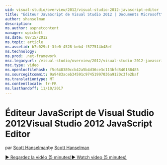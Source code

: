 ```yaml
---
uid: visual-studio/overview/2012/visual-studio-2012-javascript-editor
title: "Éditeur JavaScript de Visual Studio 2012 | Documents Microsoft"
author: shanselman
description: 
ms.author: aspnetcontent
manager: wpickett
ms.date: 08/15/2012
ms.topic: article
ms.assetid: b7c029cf-3fe0-4528-beb4-f577514b48ef
ms.technology: 
ms.prod: .net-framework
msc.legacyurl: /visual-studio/overview/2012/visual-studio-2012-javascript-editor
msc.type: video
ms.openlocfilehash: f5c648389ccb42a5b4d36ce3c113bfd840188485
ms.sourcegitcommit: 9a9483aceb34591c97451997036a9120c3fe2baf
ms.translationtype: MT
ms.contentlocale: fr-FR
ms.lasthandoff: 11/10/2017
---
```

<a name="visual-studio-2012-javascript-editor"></a><span data-ttu-id="16104-102">Éditeur JavaScript de Visual Studio 2012</span><span class="sxs-lookup"><span data-stu-id="16104-102">Visual Studio 2012 JavaScript Editor</span></span>
====================
<span data-ttu-id="16104-103">par [Scott Hanselman](https://github.com/shanselman)</span><span class="sxs-lookup"><span data-stu-id="16104-103">by [Scott Hanselman](https://github.com/shanselman)</span></span>

[<span data-ttu-id="16104-104">&#9654; Regardez la vidéo (5 minutes)</span><span class="sxs-lookup"><span data-stu-id="16104-104">&#9654; Watch video (5 minutes)</span></span>](https://channel9.msdn.com/Blogs/ASP-NET-Site-Videos/visual-studio-2012-javascript-editor)
